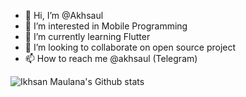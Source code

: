 - 👋 Hi, I’m @Akhsaul
- 👀 I’m interested in Mobile Programming
- 🌱 I’m currently learning Flutter
- 💞️ I’m looking to collaborate on open source project
- 📫 How to reach me @akhsaul (Telegram)

<img src="https://github-readme-stats.vercel.app/api?username=akhsaul&hide_border=true&show_icons=true&rank_icon=percentile&theme=dracula&include_all_commits=true&count_private=true&role=owner,collaborator&show=reviews,discussions_answered" alt="Ikhsan Maulana's Github stats" />

<!---
akhsaul/akhsaul is a ✨ special ✨ repository because its `README.md` (this file) appears on your GitHub profile.
You can click the Preview link to take a look at your changes.
--->

